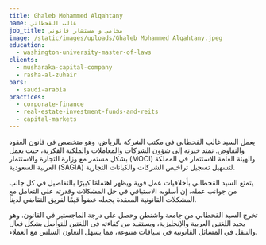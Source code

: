 ```yaml
---
title: Ghaleb Mohammed Alqahtany
name: غالب القحطاني
job_title: محامي و مستشار قانوني
image: /static/images/uploads/Ghaleb Mohammed Alqahtany.jpeg
education:
  - washington-university-master-of-laws
clients:
  - musharaka-capital-company
  - rasha-al-zuhair
bars:
  - saudi-arabia
practices:
  - corporate-finance
  - real-estate-investment-funds-and-reits
  - capital-markets
---
```

يعمل السيد غالب القحطاني في مكتب الشركة بالرياض، وهو متخصص في قانون العقود والتفاوض. تمتد خبرته إلى شؤون الشركات والمعاملات والملكية الفكرية، حيث يعمل بشكل مستمر مع وزارة التجارة والاستثمار (MOCI) والهيئة العامة للاستثمار في المملكة العربية السعودية (SAGIA) لتسهيل تسجيل تراخيص الشركات والكيانات التجارية.

يتمتع السيد القحطاني بأخلاقيات عمل قوية ويظهر اهتمامًا كبيرًا بالتفاصيل في كل جانب من جوانب عمله. إن أسلوبه الاستباقي في حل المشكلات وقدرته على التعامل مع المشكلات القانونية المعقدة يجعله عضواً قيمًا لفريق التقاضي لدينا.

تخرج السيد القحطاني من جامعة واشنطن وحصل على درجة الماجستير في القانون. وهو يجيد اللغتين العربية والإنجليزية، ويستفيد من كفاءته في اللغتين للتواصل بشكل فعال والتنقل في المسائل القانونية في سياقات متنوعة، مما يسهل التعاون السلس مع العملاء.
